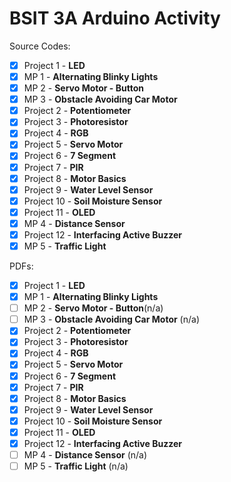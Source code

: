 # BSIT 3A Arduino Activity

Source Codes:

- [x] Project 1 - **LED**
- [x] MP 1 - **Alternating Blinky Lights**
- [x] MP 2 - **Servo Motor - Button**
- [x] MP 3 - **Obstacle Avoiding Car Motor**
- [x] Project 2 - **Potentiometer**
- [x] Project 3 - **Photoresistor**
- [x] Project 4 - **RGB**
- [x] Project 5 - **Servo Motor**
- [x] Project 6 - **7 Segment**
- [x] Project 7 - **PIR**
- [x] Project 8 - **Motor Basics**
- [x] Project 9 - **Water Level Sensor**
- [x] Project 10 - **Soil Moisture Sensor**
- [x] Project 11 - **OLED**
- [x] MP 4 - **Distance Sensor**
- [x] Project 12 - **Interfacing Active Buzzer**
- [x] MP 5 - **Traffic Light**

PDFs:

- [x] Project 1 - **LED**
- [x] MP 1 - **Alternating Blinky Lights**
- [ ] MP 2 - **Servo Motor - Button**(n/a)
- [ ] MP 3 - **Obstacle Avoiding Car Motor** (n/a)
- [x] Project 2 - **Potentiometer**
- [x] Project 3 - **Photoresistor**
- [x] Project 4 - **RGB**
- [x] Project 5 - **Servo Motor**
- [x] Project 6 - **7 Segment**
- [x] Project 7 - **PIR**
- [x] Project 8 - **Motor Basics**
- [x] Project 9 - **Water Level Sensor**
- [x] Project 10 - **Soil Moisture Sensor**
- [x] Project 11 - **OLED**
- [x] Project 12 - **Interfacing Active Buzzer**
- [ ] MP 4 - **Distance Sensor** (n/a)
- [ ] MP 5 - **Traffic Light** (n/a)
